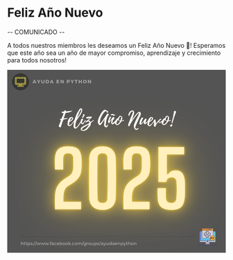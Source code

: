 # Feliz Año Nuevo

-- COMUNICADO --

A todos nuestros miembros les deseamos un Feliz Año Nuevo 🎉!
Esperamos que este año sea un año de mayor compromiso, aprendizaje y crecimiento para todos nosotros!

![happy new year](./assets/2025-01-01-happy_new_year.png)
